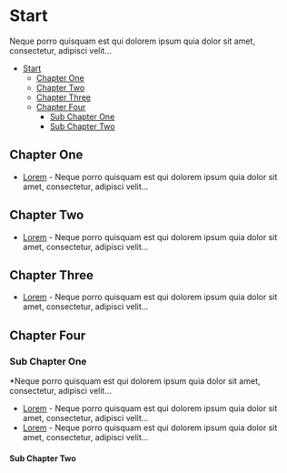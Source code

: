 # Start
Neque porro quisquam est qui dolorem ipsum quia dolor sit amet, consectetur, adipisci velit...


- [Start](#start)
	- [Chapter One](#chapter-one)
	- [Chapter Two](#chapter-twp)
	- [Chapter Three](#chapter-three)
	- [Chapter Four](#chapter-four)
		- [Sub Chapter One](#sub-chapter-one)
		- [Sub Chapter Two](#sub-chapter-one)

## Chapter One

* [Lorem](https://github.com/) - Neque porro quisquam est qui dolorem ipsum quia dolor sit amet, consectetur, adipisci velit...

## Chapter Two

* [Lorem](https://github.com/) - Neque porro quisquam est qui dolorem ipsum quia dolor sit amet, consectetur, adipisci velit...

## Chapter Three
* [Lorem](https://github.com/) - Neque porro quisquam est qui dolorem ipsum quia dolor sit amet, consectetur, adipisci velit...

## Chapter Four

### Sub Chapter One
*Neque porro quisquam est qui dolorem ipsum quia dolor sit amet, consectetur, adipisci velit...

* [Lorem](https://github.com/) - Neque porro quisquam est qui dolorem ipsum quia dolor sit amet, consectetur, adipisci velit...
* [Lorem](https://github.com/) - Neque porro quisquam est qui dolorem ipsum quia dolor sit amet, consectetur, adipisci velit...

#### Sub Chapter Two
